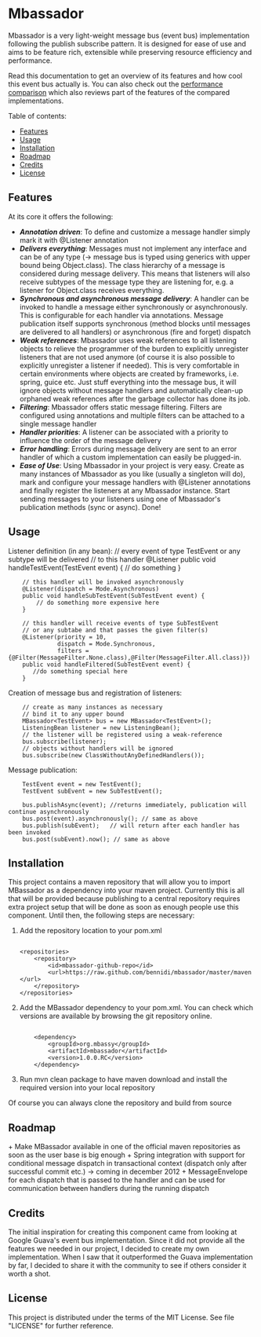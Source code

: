 Mbassador
=========

Mbassador is a very light-weight message bus (event bus) implementation following the publish subscribe pattern. It is designed
for ease of use and aims to be feature rich, extensible while preserving resource efficiency and performance.

Read this documentation to get an overview of its features and how cool this event bus actually is.
You can also check out the <a href="http://codeblock.engio.net/?p=37" target="_blank">performance comparison</a>
which also reviews part of the features of the compared implementations.

Table of contents:
+ [Features](#features)
+ [Usage](#usage)
+ [Installation](#installation)
+ [Roadmap](#roadmap)
+ [Credits](#credits)
+ [License](#license)


<h2 name="features">Features</h2>

At its core it offers the following:

+ <em><strong>Annotation driven</em></strong>: To define and customize a message handler simply mark it with @Listener annotation
+ <em><strong>Delivers everything</em></strong>: Messages must not implement any interface and can be of any type (-> message bus is typed using generics with upper
bound being Object.class). The class hierarchy of a message is considered during message delivery. This means that listeners will also receive
subtypes of the message type they are listening for, e.g. a listener for Object.class receives everything.
+ <em><strong>Synchronous and asynchronous message delivery</em></strong>: A handler can be invoked to handle a message either synchronously or
asynchronously. This is configurable for each handler via annotations. Message publication itself supports synchronous (method
blocks until messages are delivered to all handlers) or asynchronous (fire and forget) dispatch
+ <em><strong>Weak references</em></strong>: Mbassador uses weak references to all listening objects to relieve the programmer of the burden to explicitly unregister
listeners that are not used anymore (of course it is also possible to explicitly unregister a listener if needed). This is very comfortable
in certain environments where objects are created by frameworks, i.e. spring, guice etc. Just stuff everything into the message bus, it will
ignore objects without message handlers and automatically clean-up orphaned weak references after the garbage collector has done its job.
+ <em><strong>Filtering</em></strong>: Mbassador offers static message filtering. Filters are configured using annotations and multiple filters can be attached to
a single message handler
+ <em><strong>Handler priorities</em></strong>: A listener can be associated with a priority to influence the order of the message delivery
+ <em><strong>Error handling</em></strong>: Errors during message delivery are sent to an error handler of which a custom implementation can easily be plugged-in.
+ <em><strong>Ease of Use</em></strong>: Using Mbassador in your project is very easy. Create as many instances of Mbassador as you like (usually a singleton will do),
mark and configure your message handlers with @Listener annotations and finally register the listeners at any Mbassador instance. Start
sending messages to your listeners using one of Mbassador's publication methods (sync or async). Done!



<h2>Usage</h2>

Listener definition (in any bean):
        // every event of type TestEvent or any subtype will be delivered
        // to this handler
        @Listener
		public void handleTestEvent(TestEvent event) {
			// do something
		}

        // this handler will be invoked asynchronously
		@Listener(dispatch = Mode.Asynchronous)
		public void handleSubTestEvent(SubTestEvent event) {
            // do something more expensive here
		}

		// this handler will receive events of type SubTestEvent
        // or any subtabe and that passes the given filter(s)
        @Listener(priority = 10,
                  dispatch = Mode.Synchronous,
                  filters = {@Filter(MessageFilter.None.class),@Filter(MessageFilter.All.class)})
        public void handleFiltered(SubTestEvent event) {
           //do something special here
        }

Creation of message bus and registration of listeners:

        // create as many instances as necessary
        // bind it to any upper bound
        MBassador<TestEvent> bus = new MBassador<TestEvent>();
        ListeningBean listener = new ListeningBean();
        // the listener will be registered using a weak-reference
        bus.subscribe(listener);
        // objects without handlers will be ignored
        bus.subscribe(new ClassWithoutAnyDefinedHandlers());


Message publication:

        TestEvent event = new TestEvent();
        TestEvent subEvent = new SubTestEvent();

        bus.publishAsync(event); //returns immediately, publication will continue asynchronously
        bus.post(event).asynchronously(); // same as above
        bus.publish(subEvent);   // will return after each handler has been invoked
        bus.post(subEvent).now(); // same as above

<h2>Installation</h2>
This project contains a maven repository that will allow you to import MBassador as a dependency into your maven project.
Currently this is all that will be provided because publishing to a central repository requires extra project setup that
will be done as soon as enough people use this component. Until then, the following steps are necessary:

 1. Add the repository location to your pom.xml
    <pre><code class="xml">
    &lt;repositories&gt;
        &lt;repository&gt;
            &lt;id&gt;mbassador-github-repo&lt;/id&gt;
            &lt;url&gt;https://raw.github.com/bennidi/mbassador/master/maven &lt;/url&gt;
        &lt;/repository&gt;
    &lt;/repositories&gt;
    </pre></code>
 2. Add the MBassador dependency to your pom.xml. You can check which versions are available by browsing
    the git repository online.
    <pre><code class="xml">
        &lt;dependency&gt;
            &lt;groupId&gt;org.mbassy&lt;/groupId&gt;
            &lt;artifactId&gt;mbassador&lt;/artifactId&gt;
            &lt;version&gt;1.0.0.RC&lt;/version&gt;
        &lt;/dependency&gt;
    </pre></code>
 3. Run mvn clean package to have maven download and install the required version into your local repository

Of course you can always clone the repository and build from source

<h2>Roadmap</h2>
+ Make MBassador available in one of the official maven repositories as soon as the user base is big enough
+ Spring integration with support for conditional message dispatch in transactional context (dispatch only after
successful commit etc.) -> coming in december 2012
+ MessageEnvelope for each dispatch that is passed to the handler and can be used for communication between handlers
during the running dispatch


<h2>Credits</h2>
The initial inspiration for creating this component came from looking at Google Guava's event bus implementation. Since
it did not provide all the features we needed in our project, I decided to create my own implementation. When I saw that
it outperformed the Guava implementation by far, I decided to share it with the community to see if others consider it worth
a shot.


<h2>License</h2>

This project is distributed under the terms of the MIT License. See file "LICENSE" for further reference.




